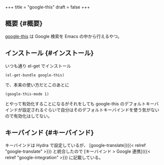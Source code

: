 +++
title = "google-this"
draft = false
+++

## 概要 {#概要}

[google-this](https://github.com/Malabarba/emacs-google-this) は Google 検索を Emacs の中から行えるやつ。


## インストール {#インストール}

いつも通り el-get でインストール

```emacs-lisp
(el-get-bundle google-this)
```

で、本来の使い方だとこのあとに

```emacs-lisp
(google-this-mode 1)
```

とやって有効化することになるがそれをしても google-this のデフォルトキーバインドが設定されるぐらいで自分はそのデフォルトキーバインドを使う気がないので有効化はしてない。


## キーバインド {#キーバインド}

キーバインドは Hydra で設定しているが、
[google-translate]({{< relref "google-translate" >}}) と統合したので
[キーバインド > Google 連携]({{< relref "google-integration" >}}) に記載している。
